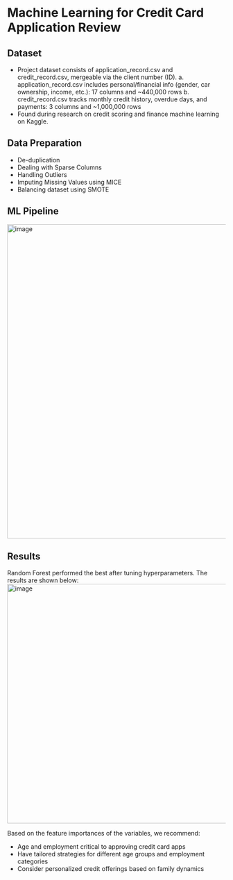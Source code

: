 # Machine Learning for Credit Card Application Review

## Dataset

- Project dataset consists of application_record.csv and credit_record.csv, mergeable via
the client number (ID).
  a. application_record.csv includes personal/financial info (gender, car ownership, income,
etc.): 17 columns and ~440,000 rows
  b. credit_record.csv tracks monthly credit history, overdue days, and payments: 3 columns
and ~1,000,000 rows
- Found during research on credit scoring and finance machine learning on Kaggle.

## Data Preparation
-   De-duplication
-   Dealing with Sparse Columns
-   Handling Outliers
-   Imputing Missing Values using MICE
-   Balancing dataset using SMOTE

## ML Pipeline
<img width="724" alt="image" src="https://github.com/masadshoaib/Machine-Learning-for-Credit-Card-Application-Review/assets/56289860/8d5412d9-9736-4105-9907-ef3f8f74dbc7">

## Results
Random Forest performed the best after tuning hyperparameters. The results are shown below:
<img width="552" alt="image" src="https://github.com/masadshoaib/Machine-Learning-for-Credit-Card-Application-Review/assets/56289860/645884be-838d-4f2b-859e-af65d156682e">

Based on the feature importances of the variables, we recommend:
- Age and employment critical to approving credit card apps
- Have tailored strategies for different age groups and employment categories
- Consider personalized credit offerings based on family dynamics

